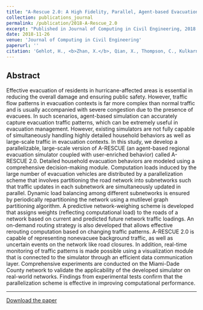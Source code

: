 ```yaml
---
title: "A-Rescue 2.0: A High Fidelity, Parallel, Agent-based Evacuation Simulator"
collection: publications_journal
permalink: /publication/2018-A-Rescue_2.0
excerpt: "Published in Journal of Computing in Civil Engineering, 2018. "
date: 2018-11-26
venue: 'Journal of Computing in Civil Engineering'
paperurl: ''
citation: 'Gehlot, H., <b>Zhan, X.</b>, Qian, X., Thompson, C., Kulkarni, M. and Ukkusuri, S. V., 2018. A-Rescue 2.0: A High Fidelity, Parallel, Agent-based Evacuation Simulator. <i>Journal of Computing in Civil Engineering</i>, 33(2), 04018059.'
---
```



Abstract
---
Effective evacuation of residents in hurricane-affected areas is essential in reducing the overall damage and ensuring public safety. However, traffic flow patterns in evacuation contexts is far more complex than normal traffic and is usually accompanied with severe congestion due to the presence of evacuees. In such scenarios, agent-based simulation can accurately capture evacuation traffic patterns, which can be extremely useful in evacuation management. However, existing simulators are not fully capable of simultaneously handling highly detailed household behaviors as well as large-scale traffic in evacuation contexts. In this study, we develop a parallelizable, large-scale version of A-RESCUE (an agent-based regional evacuation simulator coupled with user-enriched behavior) called A-RESCUE 2.0. Detailed household evacuation behaviors are modeled using a comprehensive decision-making module. Computation loads induced by the large number of evacuation vehicles are distributed by a parallelization scheme that involves partitioning the road network into subnetworks such that traffic updates in each subnetwork are simultaneously updated in parallel. Dynamic load balancing among different subnetworks is ensured by periodically repartitioning the network using a mutilevel graph partitioning algorithm. A predictive network-weighing scheme is developed that assigns weights (reflecting computational load) to the roads of a network based on current and predicted future network traffic loadings. An on-demand routing strategy is also developed that allows effective rerouting computation based on changing traffic patterns. A-RESCUE 2.0 is capable of representing nonevacuee background traffic, as well as uncertain events on the network like road closures. In addition, real-time monitoring of traffic patterns is made possible using a visualization module that is connected to the simulator through an efficient data communication layer. Comprehensive experiments are conducted on the Miami-Dade County network to validate the applicability of the developed simulator on real-world networks. Findings from experimental tests confirm that the parallelization scheme is effective in improving computational performance.

---
[Download the paper](http://zhanxianyuan.xyz/files/A-Rescue_2.0.pdf)


